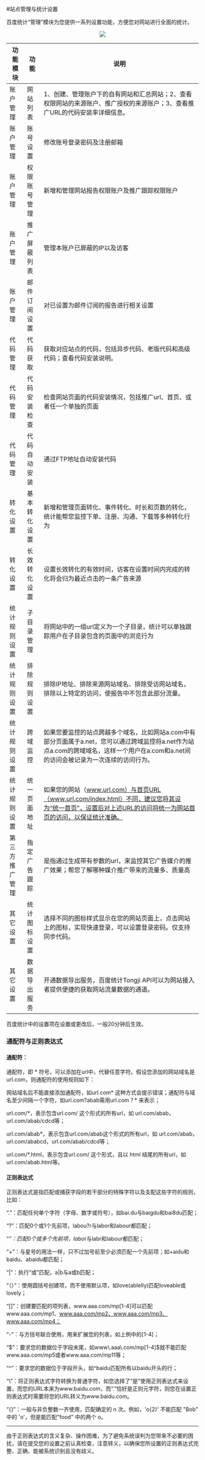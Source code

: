 #站点管理与统计设置

百度统计“管理”模块为您提供一系列设置功能，方便您对网站进行全面的统计。

<div style="text-align:center">
    <img style="width:px;"src="https://upload-images.jianshu.io/upload_images/11485868-98a8a6747b96c7e6.png?imageMogr2/auto-orient/strip%7CimageView2/2/w/1240"/>
</div>

|功能模块|    功能 | 说明|
|--|--|--|
|账户管理|    网站列表|    1、创建、管理账户下的自有网站和汇总网站；2、查看权限网站的来源账户、推广授权的来源账户；3、查看推广URL的代码安装率详细信息。|
|账户管理|  账号设置|    修改账号登录密码及注册邮箱|
|账户管理|  权限账号管理|  新增和管理网站报告权限账户及推广跟踪权限账户|
|账户管理 | 推广屏蔽列表|  管理本账户已屏蔽的IP以及访客|
|账户管理 | 邮件订阅设置 | 对已设置为邮件订阅的报告进行相关设置|
|代码管理|    代码获取|   获取对应站点的代码，包括异步代码、老版代码和高级代码；查看代码安装说明。|
|代码管理| 代码安装检查|  检查网站页面的代码安装情况，包括推广url、首页、或者任一个单独的页面|
|代码管理| 代码自动安装|  通过FTP地址自动安装代码|
|转化设置 |   基本转化设置|  新增和管理页面转化、事件转化、时长和页数的转化，统计能帮您监控下单、注册、沟通、下载等多种转化行为|
|转化设置| 长效转化设置 | 设置长效转化的有效时间，访客在设置时间内完成的转化将会归为最近点击的一条广告来源|
|统计规则设置 | 子目录管理 |  将网站中的一组url定义为一个子目录，统计可以单独跟踪用户在子目录包含的页面中的浏览行为|
|统计规则设置 |排除规则设置|  排除IP地址、排除来源网站域名、排除受访网站域名，排除以上特定的访问，使报告中不包含此部分流量。|
|统计规则设置 |跨域监控 |   如果您要监控的站点跨越多个域名，比如网站a.com中有部分页面属于a.net，您可以通过跨域监控将a.net作为站点a.com的跨域域名，这样一个用户在a.com和a.net间的访问会被记录为一次连续的访问行为。|
|统计规则设置 |统一页面地址 | 如果您的网站（www.url.com）与首页URL（www.url.com/index.html）不同，建议您将其设为“统一首页”，设置后对上述URL的访问将统一为网站首页的访问，以保证统计准确。|
|第三方推广管理 |指定广告跟踪|  是指通过生成带有参数的url，来监控其它广告媒介的推广效果；帮您了解哪种媒介推广带来的流量多、质量高|
|其它设置|    统计图标设置|  选择不同的图标样式显示在您的网站页面上，点击网站上的图标，实现快速登录，可以设置登录密码。仅支持同步代码。|
|其它设置 |数据导出服务|  开通数据导出服务，百度统计Tongji API可以为网站接入者提供便捷的获取网站流量数据的通道。|

百度统计中的设置项在设置或更改后，一般20分钟后生效。

### 通配符与正则表达式
#### 通配符：

通配符，即 * 符号，可以添加在url中，代替任意字符。假设您添加的网站域名是url.com，则通配符的使用规则如下：

网站域名后不能直接添加通配符，如url.com* 这种方式会提示错误；通配符与域名至少间隔一个字符，如url.com?abab需用url.com？* 来表示；

url.com/*，表示包含url.com/ 这个形式的所有url，如 url.com/abab，url.com/abab/cdcd等；

url.com/abab*，表示包含url.com/abab这个形式的所有url，如 url.com/abab，url.com/ababcd，url.com/abab/cdcd等；

url.com/*.html，表示包含url.com/ 这个形式，且以 html 结尾的所有url，如url.com/abab.html等。

#### 正则表达式

正则表达式是指匹配或捕获字段的若干部分的特殊字符以及支配这些字符的规则，比如：

“.”：匹配任何单个字符（字母、数字或符号），如bai.du与baigdu和bai8du匹配；

“?”：匹配0个或1个先前项，labou?r与labor和labour都匹配；

“*”：匹配0个或多个先前项，labo*r与labr和labour都匹配；

“+”：与星号的用法一样，只不过加号前至少必须匹配一个先前项；如+aidu和baidu、abaidu都匹配；

“|”：执行“或”匹配，a|b与a或b匹配；

“（）”：使用圆括号创建项，而不使用默认项，如love(ableIly)匹配loveable或lovely；

“[]”：创建要匹配的项列表，www\.aaa\.com/mp[1-4]可以匹配www.aaa.com/mp1、www.aaa.com/mp2、www.aaa.com/mp3、www.aaa.com/mp4；

“-”：与方括号联合使用，用来扩展您的列表，如上例中的[1-4]；

“$”：要求您的数据位于字段末尾，如www\.aaa\.com/mp[1-4]$就不能匹配www.aaa.com/mp5或者www.aaa.com/mp11等；

“^”：要求您的数据位于字段开头，如^baidu匹配所有以baidu开头的行；

“\”：将正则表达式字符转换为普通字符，如您选择了“是”使用正则表达式来设置，而您的URL本来为www.baidu.com，而“.”恰好是正则元字符，则您在设置正则表达式时需要将您的URL转义为www\.baidu\.com。

“{}”：一般与非负整数一齐使用，匹配确定的 n 次。例如，'o{2}' 不能匹配 "Bob" 中的 'o'，但是能匹配"food" 中的两个 o。

---

由于正则表达式的含义复杂、操作困难，为了避免系统误判为您带来不必要的困扰，请在提交您的设置之前认真检查，注意转义，以确保您所设置的正则表达式完整、正确、能被系统识别且没有歧义。
